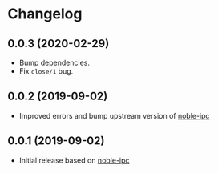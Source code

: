# Changelog

## 0.0.3 (2020-02-29)

* Bump dependencies.
* Fix `close/1` bug.

## 0.0.2 (2019-09-02)

* Improved errors and bump upstream version of [noble-ipc](https://github.com/potatosalad/noble-ipc)

## 0.0.1 (2019-09-02)

* Initial release based on [noble-ipc](https://github.com/potatosalad/noble-ipc)
